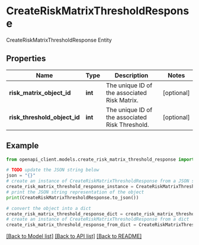 # CreateRiskMatrixThresholdResponse

CreateRiskMatrixThresholdResponse Entity

## Properties

Name | Type | Description | Notes
------------ | ------------- | ------------- | -------------
**risk_matrix_object_id** | **int** | The unique ID of the associated Risk Matrix. | [optional] 
**risk_threshold_object_id** | **int** | The unique ID of the associated Risk Threshold. | [optional] 

## Example

```python
from openapi_client.models.create_risk_matrix_threshold_response import CreateRiskMatrixThresholdResponse

# TODO update the JSON string below
json = "{}"
# create an instance of CreateRiskMatrixThresholdResponse from a JSON string
create_risk_matrix_threshold_response_instance = CreateRiskMatrixThresholdResponse.from_json(json)
# print the JSON string representation of the object
print(CreateRiskMatrixThresholdResponse.to_json())

# convert the object into a dict
create_risk_matrix_threshold_response_dict = create_risk_matrix_threshold_response_instance.to_dict()
# create an instance of CreateRiskMatrixThresholdResponse from a dict
create_risk_matrix_threshold_response_from_dict = CreateRiskMatrixThresholdResponse.from_dict(create_risk_matrix_threshold_response_dict)
```
[[Back to Model list]](../README.md#documentation-for-models) [[Back to API list]](../README.md#documentation-for-api-endpoints) [[Back to README]](../README.md)



